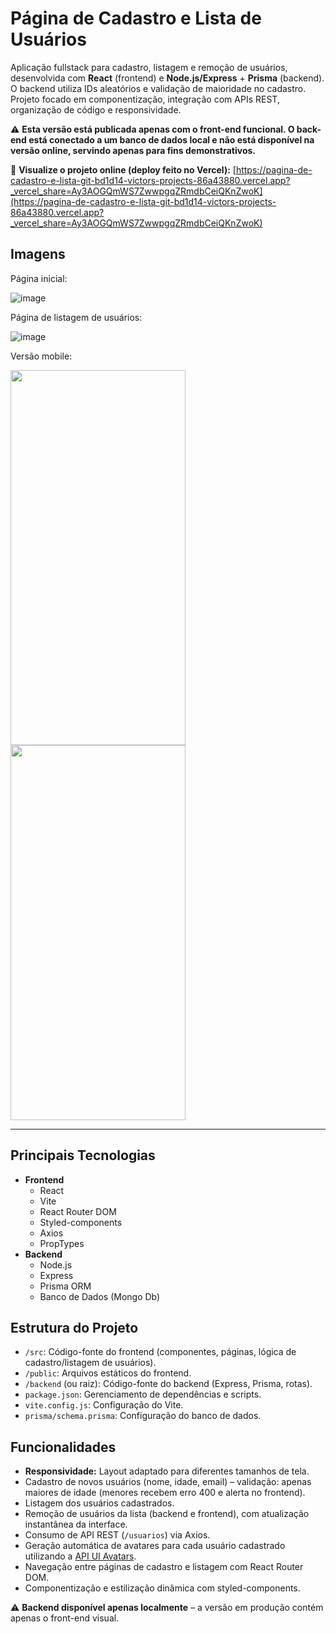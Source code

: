 # Página de Cadastro e Lista de Usuários

Aplicação fullstack para cadastro, listagem e remoção de usuários, desenvolvida com **React** (frontend) e **Node.js/Express** + **Prisma** (backend). O backend utiliza IDs aleatórios e validação de maioridade no cadastro. Projeto focado em componentização, integração com APIs REST, organização de código e responsividade.

⚠️ **Esta versão está publicada apenas com o front-end funcional. O back-end está conectado a um banco de dados local e não está disponível na versão online, servindo apenas para fins demonstrativos.**  

🔗 **Visualize o projeto online (deploy feito no Vercel):** [https://pagina-de-cadastro-e-lista-git-bd1d14-victors-projects-86a43880.vercel.app?_vercel_share=Ay3AOGQmWS7ZwwpgqZRmdbCeiQKnZwoK](https://pagina-de-cadastro-e-lista-git-bd1d14-victors-projects-86a43880.vercel.app?_vercel_share=Ay3AOGQmWS7ZwwpgqZRmdbCeiQKnZwoK)


## Imagens

Página inicial:

![image](https://github.com/user-attachments/assets/b61edd49-c601-4f0d-bf6d-1cc1c319f2c5)

Página de listagem de usuários:

![image](https://github.com/user-attachments/assets/fc8ded9a-c419-4863-9a55-2255271d5e11)


Versão mobile:

<img src="https://github.com/user-attachments/assets/57e2c81c-ca16-445c-a964-a196fdcb5536" height="600" width="280"> <img src=https://github.com/user-attachments/assets/b8b0e4fc-9662-4ee0-b811-8b3ecf9bb9fe height="600" width="280">

---

## Principais Tecnologias

- **Frontend**
  - React
  - Vite
  - React Router DOM
  - Styled-components
  - Axios
  - PropTypes
- **Backend**
  - Node.js
  - Express
  - Prisma ORM
  - Banco de Dados (Mongo Db)

## Estrutura do Projeto

- `/src`: Código-fonte do frontend (componentes, páginas, lógica de cadastro/listagem de usuários).
- `/public`: Arquivos estáticos do frontend.
- `/backend` (ou raiz): Código-fonte do backend (Express, Prisma, rotas).
- `package.json`: Gerenciamento de dependências e scripts.
- `vite.config.js`: Configuração do Vite.
- `prisma/schema.prisma`: Configuração do banco de dados.

## Funcionalidades

- **Responsividade:** Layout adaptado para diferentes tamanhos de tela.
- Cadastro de novos usuários (nome, idade, email) – validação: apenas maiores de idade (menores recebem erro 400 e alerta no frontend).
- Listagem dos usuários cadastrados.
- Remoção de usuários da lista (backend e frontend), com atualização instantânea da interface.
- Consumo de API REST (`/usuarios`) via Axios.
- Geração automática de avatares para cada usuário cadastrado utilizando a [API UI Avatars](https://ui-avatars.com/).
- Navegação entre páginas de cadastro e listagem com React Router DOM.
- Componentização e estilização dinâmica com styled-components.
  
⚠️ **Backend disponível apenas localmente** – a versão em produção contém apenas o front-end visual.

